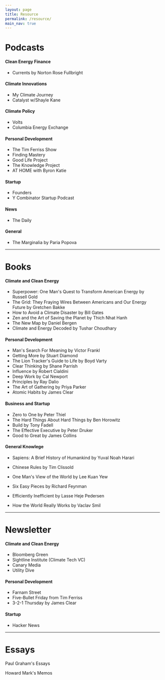 ```yaml
---
layout: page
title: Resource
permalink: /resource/
main_nav: true
---
```


# Podcasts

#### Clean Energy Finance

- Currents by Norton Rose Fullbright

#### Climate Innovations

- My Climate Journey
- Catalyst w/Shayle Kane

#### Climate Policy

- Volts
- Columbia Energy Exchange

#### Personal Development

- The Tim Ferriss Show
- Finding Mastery
- Good Life Project
- The Knowledge Project
- AT HOME with Byron Katie

#### Startup

- Founders
- Y Combinator Startup Podcast

#### News

- The Daily

#### General

- The Marginalia by Paria Popova



------

# Books

#### Climate and Clean Energy

- Superpower: One Man's Quest to Transform American Energy by Russell Gold
- The Grid: They Fraying Wires Between Americans and Our Energy Future by Gretchen Bakke
- How to Avoid a Climate Disaster by Bill Gates
- Zen and the Art of Saving the Planet by Thich Nhat Hanh
- The New Map by Daniel Bergen
- Climate and Energy Decoded by Tushar Choudhary

#### Personal Development

- Man's Search For Meaning by Victor Frankl
- Getting More by Stuart Diamond
- The Lion Tracker's Guide to Life by Boyd Varty
- Clear Thinking by Shane Parrish
- Influence by Robert Cialdini
- Deep Work by Cal Newport
- Principles by Ray Dalio
- The Art of Gathering by Priya Parker
- Atomic Habits by James Clear

#### Business and Startup

- Zero to One by Peter Thiel
- The Hard Things About Hard Things by Ben Horowitz
- Build by Tony Fadell
- The Effective Executive by Peter Druker
- Good to Great by James Collins

#### General Knowlege

- Sapiens: A Brief History of Humankind by Yuval Noah Harari

- Chinese Rules by Tim Clissold

- One Man's View of the World by Lee Kuan Yew

- Six Easy Pieces by Richard Feynman

- Efficiently Inefficient by Lasse Heje Pedersen

- How the World Really Works by Vaclav Smil

  

------

# Newsletter

#### Climate and Clean Energy

- Bloomberg Green
- Sightline Institute (Climate Tech VC)
- Canary Media
- Utility Dive

#### Personal Development

- Farnam Street
- Five-Bullet Friday from Tim Ferriss
- 3-2-1 Thursday by James Clear

#### Startup

- Hacker News

  

------

# Essays

Paul Graham's Essays

Howard Mark's Memos














